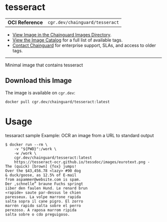 <!--monopod:start-->
# tesseract
| | |
| - | - |
| **OCI Reference** | `cgr.dev/chainguard/tesseract` |


* [View Image in the Chainguard Images Directory](https://images.chainguard.dev/directory/image/tesseract/overview).
* [View the Image Catalog](https://console.chainguard.dev/images/catalog) for a full list of available tags.
* [Contact Chainguard](https://www.chainguard.dev/chainguard-images) for enterprise support, SLAs, and access to older tags.

---
<!--monopod:end-->

<!--overview:start-->
Minimal image that contains tesseract
<!--overview:end-->

<!--getting:start-->
## Download this Image
The image is available on `cgr.dev`:

```
docker pull cgr.dev/chainguard/tesseract:latest
```
<!--getting:end-->

<!--body:start-->
# Usage

tessaract sample Example: OCR an image from a URL to standard output

```
$ docker run --rm \
    -v "${PWD}":/work \
    -w /work \
    cgr.dev/chainguard/tesseract:latest
    https://tesseract-ocr.github.io/tessdoc/images/eurotext.png -
The (quick) [brown] {fox} jumps!
Over the $43,456.78 <lazy> #90 dog
& duck/goose, as 12.5% of E-mail
from aspammer@website.com is spam.
Der ,schnelle” braune Fuchs springt
iiber den faulen Hund. Le renard brun
«rapide» saute par-dessus le chien
paresseux. La volpe marrone rapida
salta sopra il cane pigro. El zorro
marrén rapido salta sobre el perro
perezoso. A raposa marrom ripida
salta sobre o cdo preguigoso.
```
<!--body:end-->

